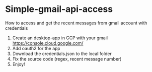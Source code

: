# Simple-gmail-api-access
How to access and get the recent messages from gmail account with credentials

1. Create an desktop-app in GCP with your gmail
    https://console.cloud.google.com/
2. Add oauth2 for the app
3. Download the credentials.json to the local folder
4. Fix the source code (regex, recent message number)
5. Enjoy!
